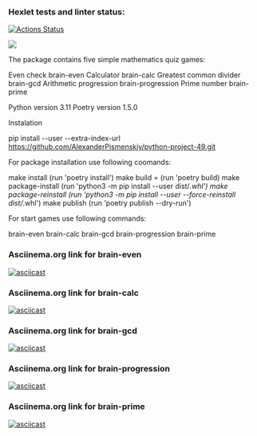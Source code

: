 ### Hexlet tests and linter status:
[![Actions Status](https://github.com/AlexanderPismenskiy/python-project-49/workflows/hexlet-check/badge.svg)](https://github.com/AlexanderPismenskiy/python-project-49/actions)

<a href="https://codeclimate.com/github/AlexanderPismenskiy/python-project-49/maintainability"><img src="https://api.codeclimate.com/v1/badges/23e0cd59e12c92f08263/maintainability" /></a>

The package contains five simple mathematics quiz games:

Even check brain-even
Calculator brain-calc
Greatest common divider brain-gcd
Arithmetic progression brain-progression
Prime number brain-prime

Python version 3.11
Poetry version 1.5.0

Instalation

pip install --user --extra-index-url https://github.com/AlexanderPismenskiy/python-project-49.git

For package installation use following coomands:

make install (run 'poetry install')
make build = (run 'poetry build)
make package-install (run 'python3 -m pip install --user dist/*.whl')
make package-reinstall (run 'python3 -m pip install --user --force-reinstall dist/*.whl')
make publish (run 'poetry publish --dry-run')

For start games use following commands:

brain-even 
brain-calc
brain-gcd
brain-progression
brain-prime


### Asciinema.org link for brain-even
[![asciicast](https://asciinema.org/a/588293.svg)](https://asciinema.org/a/588293)

### Asciinema.org link for brain-calc
[![asciicast](https://asciinema.org/a/588898.svg)](https://asciinema.org/a/588898)

### Asciinema.org link for brain-gcd
[![asciicast](https://asciinema.org/a/588902.svg)](https://asciinema.org/a/588902)

### Asciinema.org link for brain-progression
[![asciicast](https://asciinema.org/a/589175.svg)](https://asciinema.org/a/589175)

### Asciinema.org link for brain-prime
[![asciicast](https://asciinema.org/a/589178.svg)](https://asciinema.org/a/589178)